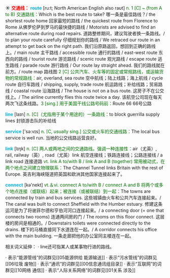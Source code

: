 ☀ <font color="red">**交通线：**</font>
<font color="sky blue">**route**</font> [ru:t; North American English also raʊt]
<font color="rgb(227, 108, 9)">n. 1 [C] ~ (from A to B) 交通路线：</font>Which is the best route to take? 哪一条是最佳路线？/ the shortest route home 回家最短的路线 / the quickest route from Florence to Rome 从佛罗伦萨到罗马的最快捷的路线 / Motorists are advised to find an alternative route during road repairs. 道路整修期间，建议驾驶者换一条路线。/ to plan your route carefully 仔细规划你的路线 / We retraced our route in an attempt to get back on the right path. 我们沿原路返回，想回到正确的路线上。/ main route 主干路线 / accessible route 通行的路线 / east-west route 东西向的路线 / tourist route 游览路线 / scenic route 观光路线 / escape route 逃生路线 / parade route 游行路线 / Our route lay straight ahead. 我们的路线就在前方。/ route map 路线图 <font color="rgb(227, 108, 9)">2 [C] 公共汽车、火车等的固定或常规路线，或运输货物的常规路线：</font>air, overland, sea route 空中航线；陆上线路；海上航线 / cycle route 自行车路线 / shipping, supply, trade route 航运路线；补给线路；贸易路线 / coastal route 沿海路线 / The house is not on a bus route. 这房子不在公交线上。/ The airline currently flies this route twice a day. 该航空公司现在每天两次飞这条线路。<font color="rgb(227, 108, 9)">3 [sing.] 用于美国干线公路号码前：</font>Route 66 66号公路

<font color="sky blue">**line**</font> [laɪn] 
<font color="rgb(227, 108, 9)">n. [C]（尤指用于某个用途的）一条路线：</font>to block guerrilla supply lines 封锁游击队的补给线

<font color="sky blue">**service**</font> ['sə:vɪs] 
<font color="rgb(227, 108, 9)">n. [C, usually sing.] 公交或火车的交通线路：</font>The local bus service is well run. 当地的公交线路运营良好。

<font color="sky blue">**link**</font> [lɪŋk] 
<font color="rgb(227, 108, 9)">n. [C] 两人或两地之间的交通路线。强调一种连接性：</font>air（尤英）, rail, railway（英）, road（尤英）link 航空连接线；铁路连接线；公路连接线 / a link road 连接道路 <font color="rgb(227, 108, 9)">vt. link A to/with B / link A and B (together) 常用被动式，在两个地点之间建立物理联系：</font>The Channel Tunnel links Britain with the rest of Europe. 英吉利海峡隧道把英国和欧洲其他国家连接起来了。

<font color="sky blue">**connect**</font> [kə'nekt] 
<font color="rgb(227, 108, 9)">vt.＆vi. connect A to/with B / connect A and B 将两个或多个地点连接（或联结）起来；被连接（或被联结）到一起：</font>The towns are connected by train and bus services. 这些城镇由火车和公共汽车连接起来。/ The canal was built to connect Sheffield with the Humber estuary. 修建这条运河是为了将谢菲尔德和亨伯河河口连接起来。/ a connecting door (= one that connects two rooms) 连通两间房的门 / The rooms on this floor connect. 这层楼的房间是相通的。/ Downstairs toilets were connected directly to the drains. 楼下的马桶直接同下水道连在一起。/ A corridor connects his office with the main building. 一条走廊把他的办公室同主楼连在一起。

相关词义延伸：
· line还可指某人或某事物行进的路线。

· 表示“能源管线”的词群见[[05能源供给 能源输送]]
· 表示“污水管线”的词群见[[06垃圾 废物]]
· 表示“通讯”的词群见[[00信息通讯组目录]]
· 表示“互联网”的词群见[[10网络 通信]]
· 表示“人际关系网络”的词群见[[01关系 涉及]]
